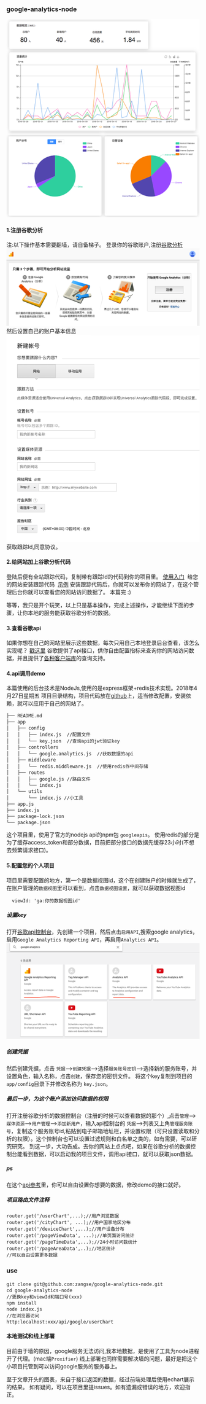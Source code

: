 ### google-analytics-node
![image](https://github.com/zangse/google-analytics-node/blob/master/screenshots/WX20180427-104057.png)
![image](https://github.com/zangse/google-analytics-node/blob/master/screenshots/WX20180427-104111.png)
#### 1.注册谷歌分析
注:以下操作基本需要翻墙，请自备梯子。
登录你的谷歌账户,注册[谷歌分析](http://www.google.cn/intl/zh-CN_ALL/analytics/learn/setupchecklist.html)
![image](https://github.com/zangse/google-analytics-node/blob/master/screenshots/WX20180427-102210.png)
然后设置自己的账户基本信息
![image](https://github.com/zangse/google-analytics-node/blob/master/screenshots/WX20180427-102256.png)
获取跟踪Id,同意协议。
#### 2.给网站加上谷歌分析代码
登陆后便有全站跟踪代码，复制带有跟踪Id的代码到你的项目里。
   [使用入门](http://www.google.cn/intl/zh-CN_ALL/analytics/learn/setupchecklist.html) 
 给您的网站安装跟踪代码
 [示例](https://developers.google.com/analytics/devguides/collection/gtagjs/)
安装跟踪代码后，你就可以发布你的网站了，在这个管理后台你就可以查看您的网站访问数据了。
本篇完   :)

等等，我只是开个玩笑，以上只是基本操作，完成上述操作，才能继续下面的步骤，让你本地的服务能获取谷歌分析的数据。
#### 3.查看谷歌api
如果你想在自己的网站里展示这些数据，每次只用自己本地登录后台查看，该怎么实现呢？
[戳这里](https://developers.google.com/analytics/devguides/reporting/core/v3/reference#metrics)
谷歌提供了api接口，供你自由配置指标来查询你的网站访问数据，并且提供了[各种客户端库](https://developers.google.com/analytics/devguides/reporting/realtime/v3/libraries)的查询支持。
#### 4.api调用demo
本篇使用的后台技术是NodeJs,使用的是express框架+redis技术实现。2018年4月27日星期五
项目目录结构，项目代码放在[github](https://github.com/zangse/google-analytics-node)上，适当修改配置，安装依赖，就可以应用于自己的网站了。
```
├── README.md
├── app
│   ├── config
│   │   ├── index.js  //配置文件
│   │   └── key.json  //查询api的jwt验证key
│   ├── controllers
│   │   └── google.analytics.js  //获取数据的api
│   ├── middleware
│   │   └── redis.middleware.js  //使用redis作中间存储
│   ├── routes
│   │   ├── google.js //路由文件
│   │   └── index.js
│   └── utils
│       └── index.js //小工具
├── app.js
├── index.js  
├── package-lock.json
└── package.json
```
这个项目里，使用了官方的nodejs api的npm包 `googleapis`。
使用redis的部分是为了缓存access_token和部分数据，目前把部分接口的数据先缓存23小时(不想去频繁请求接口)。
#### 5.配置您的个人项目
项目里需要配置的地方，第一个是数据视图id，这个在创建账户的时候就生成了，在账户管理的`数据视图`里可以看到，点击`数据视图设置`，就可以获取数据视图id
```
  viewId: 'ga:你的数据视图id'
```
##### 设置key
打开[谷歌api控制台](https://console.developers.google.com/)，先创建一个项目，然后点击`启用API`,搜索google analytics，启用`Google Analytics Reporting API`，再启用`Analytics API`。
![image](https://github.com/zangse/google-analytics-node/blob/master/screenshots/WX20180427-123143.png)
##### 创建凭据
然后创建凭据，点击 `凭据`-->`创建凭据`-->选择`服务账号密钥`-->选择新的服务账号，并设置角色，输入名称，点击`创建`，保存您的密钥文件。
将这个key复制到项目的`app/config`目录下并修改名称为 `key.json`。
##### 最后一步，为这个账户添加访问数据的权限
打开注册谷歌分析的数据控制台（注册的时候可以查看数据的那个）,点击`管理`-->`媒体资源`-->`用户管理`-->`添加新用户`，输入api控制台的 `凭据`-->列表又上角`管理服务账号`，复制这个服务账号id,粘贴到电子邮箱地址栏，并设置权限（可只设置读取和分析的权限）。这个控制台也可以设置过滤规则和白名单之类的，如有需要，可以研究研究。
到这一步，大功告成。去你的网站上点点吧，如果在谷歌分析的数据控制台能看到数据，可以启动我的项目文件，调用api接口，就可以获取json数据。
##### ps
在这个[api参考](https://developers.google.com/analytics/devguides/reporting/core/v3/reference#metrics)里，你可以自由设置你想要的数据，修改demo的接口就好。
##### 项目路由文件注释
```
router.get('/userChart',...);//用户浏览数据
router.get('/cityChart', ...);//用户国家地区分布
router.get('/deviceChart',...);//用户设备分布
router.get('/pageViewData', ...);//单页面访问统计
router.get('/pageTimeData',...);//24小时访问数统计
router.get('/pageAreaData',..);//地区统计
//可以自由设置更多数据
```
### use
```
git clone git@github.com:zangse/google-analytics-node.git
cd google-analytics-node
//更换key和viewId和端口号(xxx)
npm install
node index.js
//在浏览器访问  
http:localhost:xxx/api/google/userChart
```
#### 本地测试和线上部署
目前由于墙的原因，google服务无法访问,我本地数据，是使用了工具为node进程开了代理。(mac端`Proxifier`)
线上部署也同样需要解决墙的问题，最好是把这个小项目托管到可以访问google服务的服务器上。

至于文章开头的图表，来自于接口返回的数据，经过前端处理后使用echart展示的结果。
如有疑问，可以在项目里提issues。如有遗漏或错误的地方，欢迎指正。

